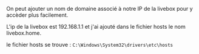 On peut ajouter un nom de domaine associé à notre IP de la livebox pour y accèder plus facilement.

L'ip de la livebox est 192.168.1.1 et j'ai ajouté dans le fichier hosts le nom livebox.home.

le fichier hosts se trouve : 
`C:\Windows\System32\drivers\etc\hosts`